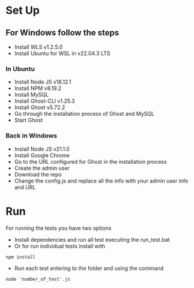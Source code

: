 # Set Up
## For Windows follow the steps
* Install WLS v1.2.5.0
* Install Ubuntu for WSL in v22.04.3 LTS
### In Ubuntu
* Install Node JS v18.12.1
* Install NPM v8.19.2
* Install MySQL
* Install Ghost-CLI v1.25.3
* Install Ghost v5.72.2
* Go through the installation process of Ghost and MySQL
* Start Ghost
### Back in Windows
* Install Node JS v21.1.0
* Install Google Chrome
* Go to the URL configured for Ghost in the installation process
* Create the admin user
* Download the repo
* Change the config.js and replace all the info with your admin user info and URL

# Run
For running the tests you have two options
* Install dependencies and run all test executing the run_test.bat
* Or for run individual tests install with 
```
npm install
```
* Run each test entering to the folder and using the command
```
node 'number_of_test'.js
```
